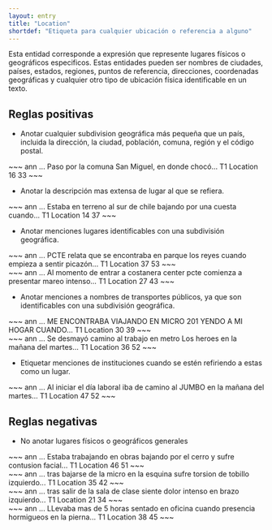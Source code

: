 ```yaml
---
layout: entry
title: "Location"
shortdef: "Etiqueta para cualquier ubicación o referencia a alguno"
---
```


Esta entidad corresponde a expresión que represente lugares físicos o geográficos especificos. Estas entidades pueden ser nombres de ciudades, países, estados, regiones, puntos de referencia, direcciones, coordenadas geográficas y cualquier otro tipo de ubicación física identificable en un texto.


## Reglas positivas

* Anotar cualquier subdivision geográfica más pequeña que un país, incluida la dirección, la ciudad, población, comuna, región y el código postal.

<div class="annotation-correct" markdown="1">
~~~ ann
... Paso por la comuna San Miguel, en donde chocó...
T1 Location 16 33 
~~~
</div>

* Anotar la descripción mas extensa de lugar al que se refiera.

<div class="annotation-correct" markdown="1">
~~~ ann
... Estaba en terreno al sur de chile bajando por una cuesta cuando...
T1 Location 14 37 
~~~
</div>

* Anotar menciones lugares identificables con una subdivisión geográfica.

<div class="annotation-correct" markdown="1">
~~~ ann
... PCTE relata que se encontraba en parque los reyes cuando empieza a sentir picazón...
T1 Location 37 53 
~~~
</div>

<div class="annotation-correct" markdown="1">
~~~ ann
... Al momento de entrar a costanera center pcte comienza a presentar mareo intenso...
T1 Location 27 43 
~~~
</div>

* Anotar menciones a nombres de transportes públicos, ya que son identificables con una subdivisión geográfica.

<div class="annotation-correct" markdown="1">
~~~ ann
... ME ENCONTRABA VIAJANDO EN MICRO 201 YENDO A MI HOGAR CUANDO...
T1 Location 30 39 
~~~
</div>

<div class="annotation-correct" markdown="1">
~~~ ann
... Se desmayó camino al trabajo en metro Los heroes en la mañana del martes...
T1 Location 36 52 
~~~
</div>

* Etiquetar menciones de instituciones cuando se estén refiriendo a estas como un lugar.

<div class="annotation-correct" markdown="1">
~~~ ann
... Al iniciar el día laboral iba de camino al JUMBO en la mañana del martes...
T1 Location 47 52 
~~~
</div>

## Reglas negativas

* No anotar lugares físicos o geográficos generales

<div class="annotation-incorrect" markdown="1">
~~~ ann
... Estaba trabajando en obras bajando por el cerro y sufre contusion facial...
T1 Location 46 51 
~~~
</div>

<div class="annotation-incorrect" markdown="1">
~~~ ann
... tras bajarse de la micro en la esquina sufre torsion de tobillo izquierdo...
T1 Location 35 42 
~~~
</div>

<div class="annotation-incorrect" markdown="1">
~~~ ann
... tras salir de la sala de clase siente dolor intenso en brazo izquierdo...
T1 Location 21 34 
~~~
</div>

<div class="annotation-incorrect" markdown="1">
~~~ ann
... LLevaba mas de 5 horas sentado en oficina cuando presencia hormigueos en la pierna...
T1 Location 38 45 
~~~
</div>
